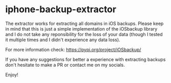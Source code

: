# iphone-backup-extractor

The extractor works for extracting all domains in iOS backups. Please keep in mind that this is just a simple implementation of the iOSbackup library and I do not take any reponsibility for the loss of your data (though I tested it multiple times and I didn't experience any data loss).

For more information check: https://pypi.org/project/iOSbackup/

If you have any suggestions for better a experience with extracting backups don't hesitate to make a PR or contact me on my socials.

Enjoy!
